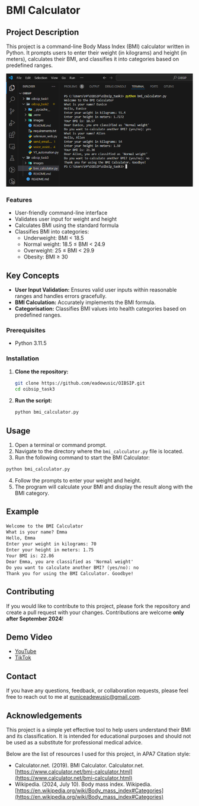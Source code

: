 # BMI Calculator

## Project Description

This project is a command-line Body Mass Index (BMI) calculator written in Python. It prompts users to enter their weight (in kilograms) and height (in meters), calculates their BMI, and classifies it into categories based on predefined ranges.

![BMI Calculator Terminal](./images/image.png)

### Features

- User-friendly command-line interface
- Validates user input for weight and height
- Calculates BMI using the standard formula
- Classifies BMI into categories:
  - Underweight: BMI < 18.5
  - Normal weight: 18.5 ≤ BMI < 24.9
  - Overweight: 25 ≤ BMI < 29.9
  - Obesity: BMI ≥ 30

## Key Concepts

- **User Input Validation:** Ensures valid user inputs within reasonable ranges and handles errors gracefully.
- **BMI Calculation:** Accurately implements the BMI formula.
- **Categorisation:** Classifies BMI values into health categories based on predefined ranges.

### Prerequisites

- Python 3.11.5

### Installation

1. **Clone the repository:**

   ```bash
   git clone https://github.com/eadewusic/OIBSIP.git
   cd oibsip_task3
   ```

2. **Run the script:**
   ```bash
   python bmi_calculator.py
   ```

## Usage

1. Open a terminal or command prompt.
2. Navigate to the directory where the `bmi_calculator.py` file is located.
3. Run the following command to start the BMI Calculator:

```bash
python bmi_calculator.py
```

4. Follow the prompts to enter your weight and height.
5. The program will calculate your BMI and display the result along with the BMI category.

## Example

```plaintext
Welcome to the BMI Calculator
What is your name? Emma
Hello, Emma
Enter your weight in kilograms: 70
Enter your height in meters: 1.75
Your BMI is: 22.86
Dear Emma, you are classified as 'Normal weight'
Do you want to calculate another BMI? (yes/no): no
Thank you for using the BMI Calculator. Goodbye!
```

## Contributing

If you would like to contribute to this project, please fork the repository and create a pull request with your changes. Contributions are welcome **only after September 2024**!

## Demo Video

- [YouTube](https://youtu.be/WGevpQAsOmk)
- [TikTok]()

## Contact

If you have any questions, feedback, or collaboration requests, please feel free to reach out to me at [euniceadewusic@gmail.com](mailto:euniceadewusic@gmail.com).

## Acknowledgements

This project is a simple yet effective tool to help users understand their BMI and its classification. It is intended for educational purposes and should not be used as a substitute for professional medical advice.

Below are the list of resources I used for this project, in APA7 Citation style:

- Calculator.net. (2019). BMI Calculator. Calculator.net. [https://www.calculator.net/bmi-calculator.html](https://www.calculator.net/bmi-calculator.html)
- Wikipedia. (2024, July 10). Body mass index. Wikipedia. [https://en.wikipedia.org/wiki/Body_mass_index#Categories](https://en.wikipedia.org/wiki/Body_mass_index#Categories)
